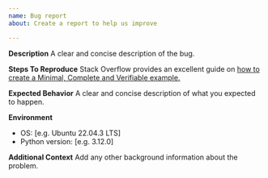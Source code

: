 ```yaml
---
name: Bug report
about: Create a report to help us improve

---
```


**Description**
A clear and concise description of the bug.

**Steps To Reproduce**
Stack Overflow provides an excellent guide on [how to create a Minimal, Complete and Verifiable example.](https://stackoverflow.com/help/mcve)

**Expected Behavior**
A clear and concise description of what you expected to happen.

**Environment**
 - OS: [e.g. Ubuntu 22.04.3 LTS]
 - Python version: [e.g. 3.12.0]

**Additional Context**
Add any other background information about the problem.
